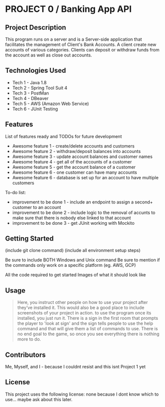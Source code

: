 # PROJECT 0 / Banking App API

## Project Description

This program runs on a server and is a Server-side application that facilitates the management of Client's Bank Accounts. A client create new accounts of various categories. Clients can deposit or withdraw funds from the account as well as close out accounts.

## Technologies Used

* Tech 1 - Java 1.8
* Tech 2 - Spring Tool Suit 4
* Tech 3 - PostMan
* Tech 4 - DBeaver
* Tech 5 - AWS (Amazon Web Service)
* Tech 6 - JUnit Testing

## Features

List of features ready and TODOs for future development
* Awesome feature 1 - create/delete accounts and customers
* Awesome feature 2 - withdraw/deposit balances into accounts
* Awesome feature 3 - update account balances and customer names
* Awesome feature 4 - get all of the accounts of a customer
* Awesome feature 5 - get the account balance of a customer
* Awesome feature 6 - one customer can have many accounts
* Awesome feature 6 - database is set up for an account to have multiple customers

To-do list:
* improvement to be done 1 - include an endpoint to assign a second+ customer to an account
* improvement to be done 2 - include logic to the removal of accunts to make sure that there is nobody else linked to that account
* improvement to be done 3 - get JUnit working with Mockito

## Getting Started
   
(include git clone command) (include all environment setup steps)

Be sure to include BOTH Windows and Unix command
Be sure to mention if the commands only work on a specific platform (eg. AWS, GCP)

All the code required to get started
Images of what it should look like

## Usage

> Here, you instruct other people on how to use your project after they’ve installed it. This would also be a good place to include screenshots of your project in action.
to use the program once its installed, you just run it. There is a sign in the first room that prompts the player to 'look at sign' and the sign tells people to use the help command and that will give them a list of commands to use. There is no end goal to the game, so once you see everything there is nothing more to do.

## Contributors

Me, Myself, and I - because I couldnt resist and this isnt Project 1 yet

## License

This project uses the following license: none because I dont know which to use... maybe ask about this later.
